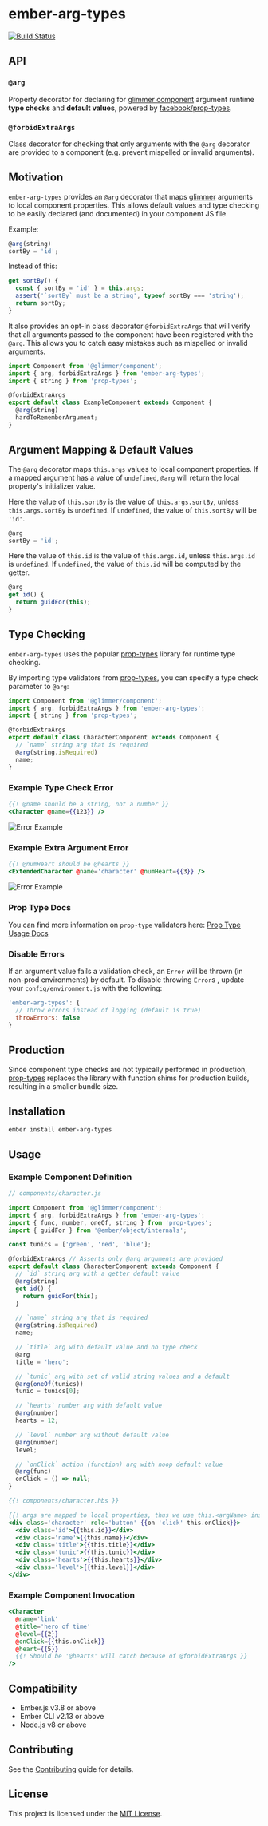 # ember-arg-types

[![Build Status](https://github.com/jkusa/ember-arg-types/actions/workflows/ci.yml/badge.svg)](https://github.com/jkusa/ember-arg-types/actions?query=branch%3Amain)

## API

### `@arg`

Property decorator for declaring for [glimmer component](http://api.emberjs.com/ember/release/modules/@glimmer%2Fcomponent) argument runtime **type checks** and **default values**, powered by [facebook/prop-types](https://github.com/facebook/prop-types).

### `@forbidExtraArgs`

Class decorator for checking that only arguments with the `@arg` decorator are provided to a component (e.g. prevent mispelled or invalid arguments).

## Motivation

`ember-arg-types` provides an `@arg` decorator that maps [glimmer](http://api.emberjs.com/ember/release/modules/@glimmer%2Fcomponent) arguments to local component properties. This allows default values and type checking to be easily declared (and documented) in your component JS file.

Example:

```js
@arg(string)
sortBy = 'id';
```

Instead of this:

```js
get sortBy() {
  const { sortBy = 'id' } = this.args;
  assert('`sortBy` must be a string', typeof sortBy === 'string');
  return sortBy;
}
```

It also provides an opt-in class decorator `@forbidExtraArgs` that will verify that all arguments passed to the component have been registered with the `@arg`. This allows you to catch easy mistakes such as mispelled or invalid arguments.

```js
import Component from '@glimmer/component';
import { arg, forbidExtraArgs } from 'ember-arg-types';
import { string } from 'prop-types';

@forbidExtraArgs
export default class ExampleComponent extends Component {
  @arg(string)
  hardToRememberArgument;
}
```

## Argument Mapping & Default Values

The `@arg` decorator maps `this.args` values to local component properties. If a mapped argument has a value of `undefined`, `@arg` will return the local property's initializer value.

Here the value of `this.sortBy` is the value of `this.args.sortBy`, unless `this.args.sortBy` is `undefined`. If `undefined`, the value of `this.sortBy` will be `'id'`.

```js
@arg
sortBy = 'id';
```

Here the value of `this.id` is the value of `this.args.id`, unless `this.args.id` is `undefined`. If `undefined`, the value of `this.id` will be computed by the getter.

```js
@arg
get id() {
  return guidFor(this);
}
```

## Type Checking

`ember-arg-types` uses the popular [prop-types](https://github.com/facebook/prop-types) library for runtime type checking.

By importing type validators from [prop-types](https://github.com/facebook/prop-types), you can specify a type check parameter to `@arg`:

```js
import Component from '@glimmer/component';
import { arg, forbidExtraArgs } from 'ember-arg-types';
import { string } from 'prop-types';

@forbidExtraArgs
export default class CharacterComponent extends Component {
  // `name` string arg that is required
  @arg(string.isRequired)
  name;
}
```

### Example Type Check Error

```hbs
{{! @name should be a string, not a number }}
<Character @name={{123}} />
```

![Error Example](error-example.png)

### Example Extra Argument Error

```hbs
{{! @numHeart should be @hearts }}
<ExtendedCharacter @name='character' @numHeart={{3}} />
```

![Error Example](error-extra-arg-example.png)

### Prop Type Docs

You can find more information on `prop-type` validators here: [Prop Type Usage Docs](https://github.com/facebook/prop-types#usage)

### Disable Errors

If an argument value fails a validation check, an `Error` will be thrown (in non-prod environments) by default. To disable throwing `Error`s , update your `config/environment.js` with the following:

```js
'ember-arg-types': {
  // Throw errors instead of logging (default is true)
  throwErrors: false
}
```

## Production

Since component type checks are not typically performed in production, [prop-types](https://github.com/facebook/prop-types) replaces the library with function shims for production builds, resulting in a smaller bundle size.

## Installation

```
ember install ember-arg-types
```

## Usage

### Example Component Definition

```js
// components/character.js

import Component from '@glimmer/component';
import { arg, forbidExtraArgs } from 'ember-arg-types';
import { func, number, oneOf, string } from 'prop-types';
import { guidFor } from '@ember/object/internals';

const tunics = ['green', 'red', 'blue'];

@forbidExtraArgs // Asserts only @arg arguments are provided
export default class CharacterComponent extends Component {
  // `id` string arg with a getter default value
  @arg(string)
  get id() {
    return guidFor(this);
  }

  // `name` string arg that is required
  @arg(string.isRequired)
  name;

  // `title` arg with default value and no type check
  @arg
  title = 'hero';

  // `tunic` arg with set of valid string values and a default
  @arg(oneOf(tunics))
  tunic = tunics[0];

  // `hearts` number arg with default value
  @arg(number)
  hearts = 12;

  // `level` number arg without default value
  @arg(number)
  level;

  // `onClick` action (function) arg with noop default value
  @arg(func)
  onClick = () => null;
}
```

```hbs
{{! components/character.hbs }}

{{! args are mapped to local properties, thus we use this.<argName> instead of @<argName> }}
<div class='character' role='button' {{on 'click' this.onClick}}>
  <div class='id'>{{this.id}}</div>
  <div class='name'>{{this.name}}</div>
  <div class='title'>{{this.title}}</div>
  <div class='tunic'>{{this.tunic}}</div>
  <div class='hearts'>{{this.hearts}}</div>
  <div class='level'>{{this.level}}</div>
</div>
```

### Example Component Invocation

```hbs
<Character
  @name='link'
  @title='hero of time'
  @level={{2}}
  @onClick={{this.onClick}}
  @heart={{5}}
  {{! Should be '@hearts' will catch because of @forbidExtraArgs }}
/>
```

## Compatibility

- Ember.js v3.8 or above
- Ember CLI v2.13 or above
- Node.js v8 or above

## Contributing

See the [Contributing](CONTRIBUTING.md) guide for details.

## License

This project is licensed under the [MIT License](LICENSE.md).
